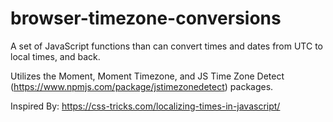# browser-timezone-conversions

A set of JavaScript functions than can convert times and dates from UTC to local times, and back. 

Utilizes the Moment, Moment Timezone, and JS Time Zone Detect (https://www.npmjs.com/package/jstimezonedetect) packages.

Inspired By: https://css-tricks.com/localizing-times-in-javascript/
